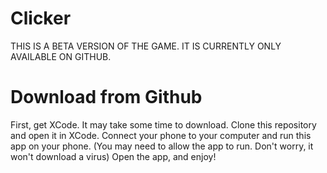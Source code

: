 # Clicker

THIS IS A BETA VERSION OF THE GAME. IT IS CURRENTLY ONLY AVAILABLE ON GITHUB.

# Download from Github

First, get XCode. It may take some time to download.
Clone this repository and open it in XCode.
Connect your phone to your computer and run this app on your phone.
(You may need to allow the app to run. Don't worry, it won't download a virus)
Open the app, and enjoy!
